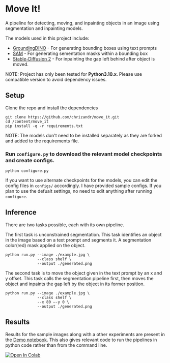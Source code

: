 # Move It!
A pipeline for detecting, moving, and inpainting objects in an image using segmentation and inpainting models.

The models used in this project include:
- [GroundingDINO](https://github.com/IDEA-Research/GroundingDINO) - For generating bounding boxes using text prompts
- [SAM](https://github.com/facebookresearch/segment-anything) - For generating sementation masks within a bounding box
- [Stable-Diffusion 2](https://huggingface.co/stabilityai/stable-diffusion-2-inpainting) - For inpainting the gap left behind after object is moved.

NOTE: Project has only been tested for **Python3.10.x**. Please use compatible version to avoid dependency issues.

## Setup
Clone the repo and install the dependencies
```
git clone https://github.com/chrizandr/move_it.git
cd /content/move_it
pip install -q -r requirements.txt
```
NOTE: The models don't need to be installed separately as they are forked and added to the requirements file.

### Run `configure.py` to download the relevant model checkpoints and create configs.
```
python configure.py
```
If you want to use alternate checkpoints for the models, you can edit the config files in `configs/` accordingly. I have provided sample configs. If you plan to use the defualt settings, no need to edit anything after running `configure`.

## Inference

There are two tasks possible, each with its own pipeline.

The first task is unconstrained segmentation. This task identifies an object in the image based on a text prompt and segments it. A segmentation color(red) mask applied on the object.
```
python run.py --image ./example.jpg \
              --class shelf \
              --output ./generated.png
```
The second task is to move the object given in the text prompt by an x and y offset. This task calls the segmentation pipeline first, then moves the object and inpaints the gap left by the object in its former position.
```
python run.py --image ./example.jpg \
              --class shelf \
              --x 80 —-y 0 \
              --output ./generated.png
```

## Results

Results for the sample images along with a other experiments are present in the [Demo notebook](https://github.com/chrizandr/move_it/blob/main/Demo.ipynb). This also gives relevant code to run the pipelines in python code rather than from the command line.

<a target="_blank" href="https://colab.research.google.com/github/chrizandr/move_it/blob/main/Demo.ipynb">
  <img src="https://colab.research.google.com/assets/colab-badge.svg" alt="Open In Colab"/>
</a>
